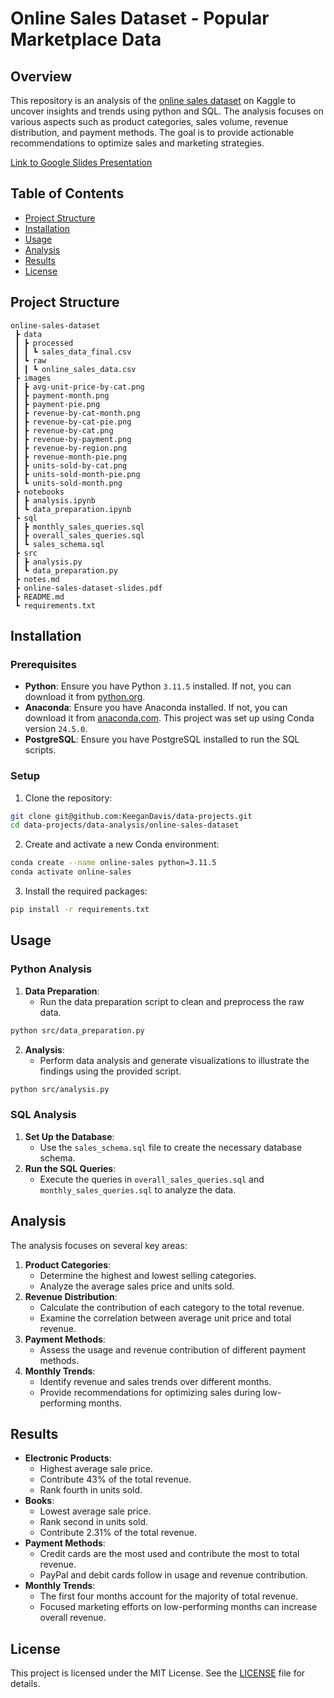# Online Sales Dataset - Popular Marketplace Data

## Overview
This repository is an analysis of the [online sales dataset](https://www.kaggle.com/datasets/shreyanshverma27/online-sales-dataset-popular-marketplace-data) on Kaggle to uncover insights and trends using python and SQL. The analysis focuses on various aspects such as product categories, sales volume, revenue distribution, and payment methods. The goal is to provide actionable recommendations to optimize sales and marketing strategies.

[Link to Google Slides Presentation](https://docs.google.com/presentation/d/1tw-eIU5FwjinZmDZ3hHyYeQV29FJjaFbF5qL_HBBMPI/edit?usp=sharing)

## Table of Contents
- [Project Structure](#project-structure)
- [Installation](#installation)
- [Usage](#usage)
- [Analysis](#analysis)
- [Results](#results)
- [License](#license)

## Project Structure
```
online-sales-dataset
 ┣ data
 ┃ ┣ processed
 ┃ ┃ ┗ sales_data_final.csv
 ┃ ┗ raw
 ┃ ┃ ┗ online_sales_data.csv
 ┣ images
 ┃ ┣ avg-unit-price-by-cat.png
 ┃ ┣ payment-month.png
 ┃ ┣ payment-pie.png
 ┃ ┣ revenue-by-cat-month.png
 ┃ ┣ revenue-by-cat-pie.png
 ┃ ┣ revenue-by-cat.png
 ┃ ┣ revenue-by-payment.png
 ┃ ┣ revenue-by-region.png
 ┃ ┣ revenue-month-pie.png
 ┃ ┣ units-sold-by-cat.png
 ┃ ┣ units-sold-month-pie.png
 ┃ ┗ units-sold-month.png
 ┣ notebooks
 ┃ ┣ analysis.ipynb
 ┃ ┗ data_preparation.ipynb
 ┣ sql
 ┃ ┣ monthly_sales_queries.sql
 ┃ ┣ overall_sales_queries.sql
 ┃ ┗ sales_schema.sql
 ┣ src
 ┃ ┣ analysis.py
 ┃ ┗ data_preparation.py
 ┣ notes.md
 ┣ online-sales-dataset-slides.pdf
 ┣ README.md
 ┗ requirements.txt
 ```

## Installation

### Prerequisites
- **Python**: Ensure you have Python `3.11.5` installed. If not, you can download it from [python.org](https://www.python.org/downloads/release/python-3115/).
- **Anaconda**: Ensure you have Anaconda installed. If not, you can download it from [anaconda.com](https://www.anaconda.com/products/individual). This project was set up using Conda version `24.5.0`.
- **PostgreSQL**: Ensure you have PostgreSQL installed to run the SQL scripts.

### Setup
1. Clone the repository:
```sh
git clone git@github.com:KeeganDavis/data-projects.git
cd data-projects/data-analysis/online-sales-dataset
```
2. Create and activate a new Conda environment:
```sh
conda create --name online-sales python=3.11.5
conda activate online-sales
```
3. Install the required packages: 
```sh
pip install -r requirements.txt
```

## Usage

### Python Analysis
1. **Data Preparation**:
    - Run the data preparation script to clean and preprocess the raw data.
```sh
python src/data_preparation.py
```
2. **Analysis**:
    - Perform data analysis and generate visualizations to illustrate the findings using the provided script.
```sh
python src/analysis.py
```
### SQL Analysis
1. **Set Up the Database**:
    - Use the `sales_schema.sql` file to create the necessary database schema.
2. **Run the SQL Queries**:
    - Execute the queries in `overall_sales_queries.sql` and `monthly_sales_queries.sql` to analyze the data.

## Analysis
The analysis focuses on several key areas:
1. **Product Categories**:
    - Determine the highest and lowest selling categories.
    - Analyze the average sales price and units sold.
2. **Revenue Distribution**:
    - Calculate the contribution of each category to the total revenue.
    - Examine the correlation between average unit price and total revenue.
3. **Payment Methods**:
    - Assess the usage and revenue contribution of different payment methods.
4. **Monthly Trends**:
    - Identify revenue and sales trends over different months.
    - Provide recommendations for optimizing sales during low-performing months.

## Results
- **Electronic Products**:
    - Highest average sale price.
    - Contribute 43% of the total revenue.
    - Rank fourth in units sold.
- **Books**:
    - Lowest average sale price.
    - Rank second in units sold.
    - Contribute 2.31% of the total revenue.
- **Payment Methods**:
    - Credit cards are the most used and contribute the most to total revenue.
    - PayPal and debit cards follow in usage and revenue contribution.
- **Monthly Trends**:
    - The first four months account for the majority of total revenue.
    - Focused marketing efforts on low-performing months can increase overall revenue.

## License
This project is licensed under the MIT License. See the [LICENSE](/LICENSE) file for details.